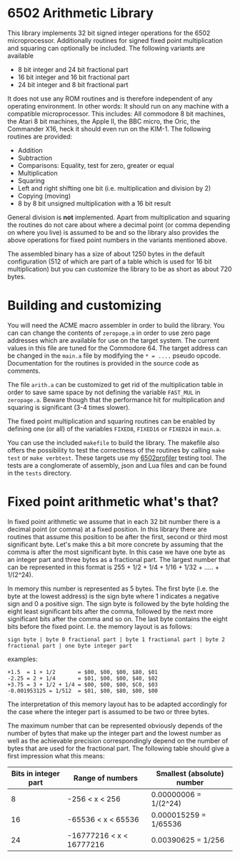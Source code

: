 # 6502 Arithmetic Library

This library implements 32 bit signed integer operations for the 6502 microprocessor. Additionally routines
for signed fixed point multiplication and squaring can optionally be included. The following variants are
available

- 8 bit integer and 24 bit fractional part
- 16 bit integer and 16 bit fractional part
- 24 bit integer and 8 bit fractional part

It does not use any ROM routines and is therefore independent of any operating environment. In other words: 
It should run on any machine with a compatible microprocessor. This includes: All commodore 8 bit machines,
the Atari 8 bit machines, the Apple II, the BBC micro, the Oric, the Commander X16, heck it should even
run on the KIM-1. The following routines are provided:

- Addition
- Subtraction
- Comparisons: Equality, test for zero, greater or equal
- Multiplication
- Squaring
- Left and right shifting one bit (i.e. multiplication and division by 2)
- Copying (moving) 
- 8 by 8 bit unsigned multiplication with a 16 bit result

General division is **not** implemented. Apart from multiplication and squaring the routines do not care about
where a decimal point (or comma depending on where you live) is assumed to be and so the library also provides
the above operations for fixed point numbers in the variants mentioned above. 

The assembled binary has a size of about 1250 bytes in the default configuration (512 of which are part of a table 
which is used for 16 bit multiplication) but you can customize the library to be as short as about 720 bytes.

# Building and customizing

You will need the ACME macro assembler in order to build the library. You can can change the contents
of `zeropage.a` in order to use zero page addresses which are available for use on the target system. The 
current values in this file are tuned for the Commodore 64. The target address can be changed in the `main.a` 
file by modifying the `* = ....` pseudo opcode. Documentation for the routines is provided in the source code as 
comments.

The file `arith.a` can be customized to get rid of the multiplication table in order to save same space by not
defining the variable `FAST_MUL` in `zeropage.a`. Beware though that the performance hit for multiplication and 
squaring is significant (3-4 times slower). 

The fixed point multiplication and squaring routines can be enabled by defining one (or all) of the variables 
`FIXED8`, `FIXED16` or `FIXED24` in `main.a`.

You can use the included `makefile` to build the library. The makefile also offers the possibility to test
the correctness of the routines by calling `make test` or `make verbtest`. These targets use my 
[6502profiler](https://github.com/rmsk2/6502profiler) testing tool. The tests are a conglomerate of assembly, json 
and Lua files and can be found in the `tests` directory.

# Fixed point arithmetic what's that?

In fixed point arithmetic we assume that in each 32 bit number there is a decimal point (or comma) at a fixed position.
In this library there are routines that assume this position to be after the first, second or third most significant byte. 
Let's make this a bit more concrete by assuming that the comma is after the most significant byte. In this case we have
one byte as an integer part and three bytes as a fractional part. The largest number that can be represented in this
format is 255 + 1/2 + 1/4 + 1/16 + 1/32 + ..... + 1/(2^24).

In memory this number is represented as 5 bytes. The first byte (i.e. the byte at the lowest address) is the sign byte where 1 
indicates a negative sign and 0 a positive sign. The sign byte is followed by the byte holding the eight least significant 
bits after the comma, followed by the next more significant bits after the comma and so on. The last byte contains the eight 
bits before the fixed point. I.e. the memory layout is as follows: 

```
sign byte | byte 0 fractional part | byte 1 fractional part | byte 2 fractional part | one byte integer part
```

examples:
 
 ```
+1.5  = 1 + 1/2       = $00, $00, $00, $80, $01
-2.25 = 2 + 1/4       = $01, $00, $00, $40, $02
+3.75 = 3 + 1/2 + 1/4 = $00, $00, $00, $C0, $03
-0.001953125 = 1/512  = $01, $00, $80, $00, $00
```

The interpretation of this memory layout has to be adapted accordingly for the case where the integer part is assumed to 
be two or three bytes. 

The maximum number that can be represented obviously depends of the number of bytes that make up the integer part and the 
lowest number as well as the achievable precision correspondingly depend on the number of bytes that are used for the fractional 
part. The following table should give a first impression what this means:

|Bits in integer part| Range of numbers | Smallest (absolute) number |
|-|-|-|
|8 | -256 < x < 256 | 0.00000006 = 1/(2^24) |
|16| -65536 < x < 65536 | 0.000015259 = 1/65536|
|24| -16777216 < x < 16777216 | 0.00390625 = 1/256 |